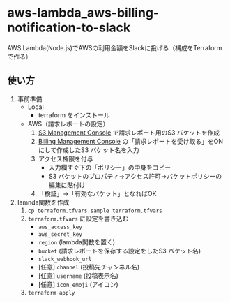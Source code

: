 # aws-lambda_aws-billing-notification-to-slack
AWS Lambda(Node.js)でAWSの利用金額をSlackに投げる（構成をTerraformで作る）

## 使い方
1. 事前準備
	* Local
		* terraform をインストール
	* AWS（請求レポートの設定）
		1. [S3 Management Console](https://console.aws.amazon.com/s3/home "https://console.aws.amazon.com/s3/home") で請求レポート用のS3 バケットを作成
		1. [Billing Management Console](https://console.aws.amazon.com/billing/home?#/preferences "https://console.aws.amazon.com/billing/home?#/preferences") の「請求レポートを受け取る」をONにして作成したS3 バケット名を入力
		1. アクセス権限を付与
			* 入力欄すぐ下の「ポリシー」の中身をコピー
			* S3 バケットのプロパティ→アクセス許可→バケットポリシーの編集に貼付け
		1. 「検証」→「有効なバケット」となればOK
1. lamnda関数を作成
	1. `cp terraform.tfvars.sample terraform.tfvars`
	1. `terraform.tfvars` に設定を書き込む
		* `aws_access_key`
		* `aws_secret_key`
		* `region` (lambda関数を置く)
		* `bucket` (請求レポートを保存する設定をしたS3 バケット名)
		* `slack_webhook_url`
		* [任意] `channel` (投稿先チャンネル名)
		* [任意] `username` (投稿表示名)
		* [任意] `icon_emoji` (アイコン)
	1. `terraform apply`
